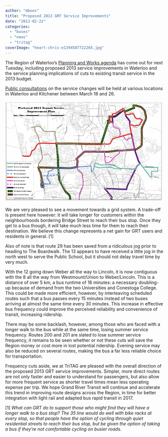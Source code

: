 ```yaml
---
author: "mboos"
title: "Proposed 2013 GRT Service Improvements"
date: "2013-02-22"
categories: 
  - "buses"
  - "news"
  - "tritag"
coverImage: "heart-chris-e1394587722265.jpg"
---
```


The Region of Waterloo’s [Planning and Works agenda](https://www.regionofwaterloo.ca/en/regionalGovernment/resources/PA2013-0226.pdf) has come out for next Tuesday, including proposed 2013 service improvements in Waterloo and the service planning implications of cuts to existing transit service in the 2013 budget.

[Public consultations](https://www.grt.ca/en/newslist/index.aspx?corpId=wz5lA5H3lWePGxxCBEXdLQgpHQeQuAleQuAl) on the service changes will be held at various locations in Waterloo and Kitchener between March 18 and 26.

[![Service improvements for GRT in 2013](/images/image.png "2013 GRT service improvements")](/images/image.png)

We are very pleased to see a movement towards a grid system. A trade-off is present here however: it will take longer for customers within the neighbourhoods bordering Bridge Street to reach their bus stop. Once they get to a bus though, it will take much less time for them to reach their destination. We believe this change represents a net gain for GRT users and residents in general. \[1\]<!--more-->

Also of note is that route 29 has been saved from a ridiculous jog prior to heading to The Boardwalk. The 13 appears to have received a little jog in the north west to serve the Public School, but it should not delay travel time by very much.

With the 12 going down Weber all the way to Lincoln, it is now contiguous with the 8 all the way from Westmount/Union to Weber/Lincoln. This is a distance of over 5 km, a bus runtime of 18 minutes: a necessary doubling-up because of demand from the two Universities and Conestoga College. This could be made more efficient, however, by interleaving scheduled routes such that a bus passes every 15 minutes instead of two buses arriving at almost the same time every 30 minutes. This increase in effective bus frequency could improve the perceived reliability and convenience of transit, increasing ridership.

There may be some backlash, however, among those who are faced with a longer walk to the bus while at the same time, losing summer service frequency. Routes 200 and 201 are slated to lose summer service frequency, it remains to be seen whether or not these cuts will save the Region money or cost more in lost potential ridership. Evening service may also be reduced on several routes, making the bus a far less reliable choice for transportation.

Frequency cuts aside, we at TriTAG are pleased with the overall direction of the proposed 2013 GRT service improvements. Simpler, more direct routes are not only faster and easier to understand for passengers, but also allow for more frequent service as shorter travel times mean less operating expense per trip. We hope Grand River Transit will continue and accelerate this trend in improving route designs across the Region, in time for better integration with light rail and adapted bus rapid transit in 2017.

\[1\] _What can GRT do to support those who might find they will have a longer walk to a bus stop? The 35 line would do well with bike racks at every stop, so that people have the option of cycling through quiet residential streets to reach their bus stop, but be given the option of taking a bus if they’re not comfortable cycling on busier roads._
